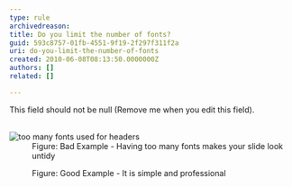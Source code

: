 ```yaml
---
type: rule
archivedreason: 
title: Do you limit the number of fonts?
guid: 593c8757-01fb-4551-9f19-2f297f311f2a
uri: do-you-limit-the-number-of-fonts
created: 2010-06-08T08:13:50.0000000Z
authors: []
related: []

---
```



This field should not be null (Remove me when you edit this field).
<br><excerpt class='endintro'></excerpt><br>

  <dl>
    <dt><img class="ms-rteCustom-ImageArea" alt="too many fonts used for headers" src="http&#58;//www.ssw.com.au/ssw/Standards/Rules/Images/BadLimitFont.jpg" /> </dt>
    <dd class="ms-rteCustom-FigureBad">Figure&#58; Bad Example - Having too many fonts makes your slide look untidy </dd>
</dl>
<dl>
    <dt><img alt="" class="ms-rteCustom-ImageArea" src="http&#58;//www.ssw.com.au/ssw/Standards/Rules/Images/GoodLimitFont.jpg" /> </dt>
    <dd class="ms-rteCustom-FigureGood">Figure&#58; Good Example - It is simple and professional </dd>
</dl>



